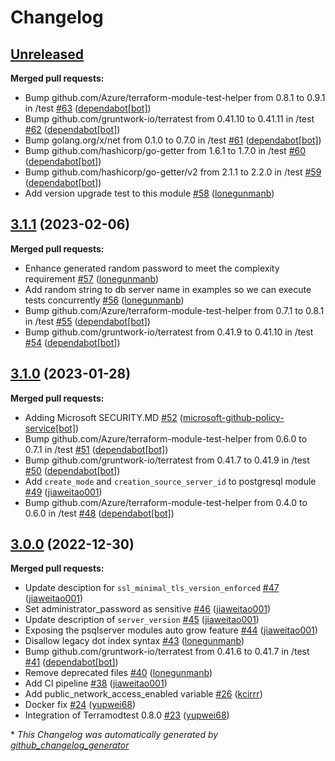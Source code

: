# Changelog

## [Unreleased](https://github.com/Azure/terraform-azurerm-postgresql/tree/HEAD)

**Merged pull requests:**

- Bump github.com/Azure/terraform-module-test-helper from 0.8.1 to 0.9.1 in /test [\#63](https://github.com/Azure/terraform-azurerm-postgresql/pull/63) ([dependabot[bot]](https://github.com/apps/dependabot))
- Bump github.com/gruntwork-io/terratest from 0.41.10 to 0.41.11 in /test [\#62](https://github.com/Azure/terraform-azurerm-postgresql/pull/62) ([dependabot[bot]](https://github.com/apps/dependabot))
- Bump golang.org/x/net from 0.1.0 to 0.7.0 in /test [\#61](https://github.com/Azure/terraform-azurerm-postgresql/pull/61) ([dependabot[bot]](https://github.com/apps/dependabot))
- Bump github.com/hashicorp/go-getter from 1.6.1 to 1.7.0 in /test [\#60](https://github.com/Azure/terraform-azurerm-postgresql/pull/60) ([dependabot[bot]](https://github.com/apps/dependabot))
- Bump github.com/hashicorp/go-getter/v2 from 2.1.1 to 2.2.0 in /test [\#59](https://github.com/Azure/terraform-azurerm-postgresql/pull/59) ([dependabot[bot]](https://github.com/apps/dependabot))
- Add version upgrade test to this module [\#58](https://github.com/Azure/terraform-azurerm-postgresql/pull/58) ([lonegunmanb](https://github.com/lonegunmanb))

## [3.1.1](https://github.com/Azure/terraform-azurerm-postgresql/tree/3.1.1) (2023-02-06)

**Merged pull requests:**

- Enhance generated random password to meet the complexity requirement [\#57](https://github.com/Azure/terraform-azurerm-postgresql/pull/57) ([lonegunmanb](https://github.com/lonegunmanb))
- Add random string to db server name in examples so we can execute tests concurrently [\#56](https://github.com/Azure/terraform-azurerm-postgresql/pull/56) ([lonegunmanb](https://github.com/lonegunmanb))
- Bump github.com/Azure/terraform-module-test-helper from 0.7.1 to 0.8.1 in /test [\#55](https://github.com/Azure/terraform-azurerm-postgresql/pull/55) ([dependabot[bot]](https://github.com/apps/dependabot))
- Bump github.com/gruntwork-io/terratest from 0.41.9 to 0.41.10 in /test [\#54](https://github.com/Azure/terraform-azurerm-postgresql/pull/54) ([dependabot[bot]](https://github.com/apps/dependabot))

## [3.1.0](https://github.com/Azure/terraform-azurerm-postgresql/tree/3.1.0) (2023-01-28)

**Merged pull requests:**

- Adding Microsoft SECURITY.MD [\#52](https://github.com/Azure/terraform-azurerm-postgresql/pull/52) ([microsoft-github-policy-service[bot]](https://github.com/apps/microsoft-github-policy-service))
- Bump github.com/Azure/terraform-module-test-helper from 0.6.0 to 0.7.1 in /test [\#51](https://github.com/Azure/terraform-azurerm-postgresql/pull/51) ([dependabot[bot]](https://github.com/apps/dependabot))
- Bump github.com/gruntwork-io/terratest from 0.41.7 to 0.41.9 in /test [\#50](https://github.com/Azure/terraform-azurerm-postgresql/pull/50) ([dependabot[bot]](https://github.com/apps/dependabot))
- Add `create_mode` and `creation_source_server_id` to postgresql module [\#49](https://github.com/Azure/terraform-azurerm-postgresql/pull/49) ([jiaweitao001](https://github.com/jiaweitao001))
- Bump github.com/Azure/terraform-module-test-helper from 0.4.0 to 0.6.0 in /test [\#48](https://github.com/Azure/terraform-azurerm-postgresql/pull/48) ([dependabot[bot]](https://github.com/apps/dependabot))

## [3.0.0](https://github.com/Azure/terraform-azurerm-postgresql/tree/3.0.0) (2022-12-30)

**Merged pull requests:**

- Update desciption for `ssl_minimal_tls_version_enforced` [\#47](https://github.com/Azure/terraform-azurerm-postgresql/pull/47) ([jiaweitao001](https://github.com/jiaweitao001))
- Set administrator\_password as sensitive [\#46](https://github.com/Azure/terraform-azurerm-postgresql/pull/46) ([jiaweitao001](https://github.com/jiaweitao001))
- Update description of `server_version` [\#45](https://github.com/Azure/terraform-azurerm-postgresql/pull/45) ([jiaweitao001](https://github.com/jiaweitao001))
- Exposing the psqlserver modules auto grow feature [\#44](https://github.com/Azure/terraform-azurerm-postgresql/pull/44) ([jiaweitao001](https://github.com/jiaweitao001))
- Disallow legacy dot index syntax [\#43](https://github.com/Azure/terraform-azurerm-postgresql/pull/43) ([lonegunmanb](https://github.com/lonegunmanb))
- Bump github.com/gruntwork-io/terratest from 0.41.6 to 0.41.7 in /test [\#41](https://github.com/Azure/terraform-azurerm-postgresql/pull/41) ([dependabot[bot]](https://github.com/apps/dependabot))
- Remove deprecated files [\#40](https://github.com/Azure/terraform-azurerm-postgresql/pull/40) ([lonegunmanb](https://github.com/lonegunmanb))
- Add CI pipeline [\#38](https://github.com/Azure/terraform-azurerm-postgresql/pull/38) ([jiaweitao001](https://github.com/jiaweitao001))
- Add public\_network\_access\_enabled variable [\#26](https://github.com/Azure/terraform-azurerm-postgresql/pull/26) ([kcirrr](https://github.com/kcirrr))
- Docker fix [\#24](https://github.com/Azure/terraform-azurerm-postgresql/pull/24) ([yupwei68](https://github.com/yupwei68))
- Integration of Terramodtest 0.8.0 [\#23](https://github.com/Azure/terraform-azurerm-postgresql/pull/23) ([yupwei68](https://github.com/yupwei68))



\* *This Changelog was automatically generated by [github_changelog_generator](https://github.com/github-changelog-generator/github-changelog-generator)*
